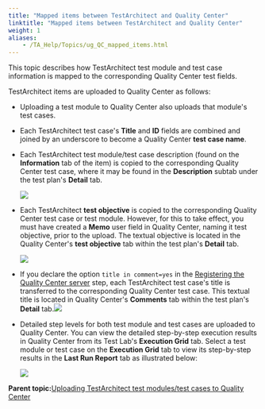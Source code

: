 ```yaml
--- 
title: "Mapped items between TestArchitect and Quality Center"
linktitle: "Mapped items between TestArchitect and Quality Center"
weight: 1
aliases: 
    - /TA_Help/Topics/ug_QC_mapped_items.html
---
```


This topic describes how TestArchitect test module and test case information is mapped to the corresponding Quality Center test fields.

TestArchitect items are uploaded to Quality Center as follows:

-   Uploading a test module to Quality Center also uploads that module's test cases.
-   Each TestArchitect test case's **Title** and **ID** fields are combined and joined by an underscore to become a Quality Center **test case name**.
-   Each TestArchitect test module/test case description \(found on the **Information** tab of the item\) is copied to the corresponding Quality Center test case, where it may be found in the **Description** subtab under the test plan's **Detail** tab.

    ![](/images//Images/Integration_QC_description.png)

-   Each TestArchitect **test objective** is copied to the corresponding Quality Center test case or test module. However, for this to take effect, you must have created a **Memo** user field in Quality Center, naming it test objective, prior to the upload. The textual objective is located in the Quality Center's **test objective** tab within the test plan's **Detail** tab.

    ![](/images//Images/Integration_QC_test_objective.png)

-   If you declare the option `title in comment=yes` in the [Registering the Quality Center server](Integration_QC_connecting_repo_to_QC_server_step_1.html#cmd_qjl_z23_tm) step, each TestArchitect test case's title is transferred to the corresponding Quality Center test case. This textual title is located in Quality Center's **Comments** tab within the test plan's **Detail** tab.![](/images//Images/Integration_QC_TC_title.png)


-   Detailed step levels for both test module and test cases are uploaded to Quality Center. You can view the detailed step-by-step execution results in Quality Center from its Test Lab's **Execution Grid** tab. Select a test module or test case on the **Execution Grid** tab to view its step-by-step results in the **Last Run Report** tab as illustrated below:

    ![](/images//Images/Integration_QC_step_levels.png)


**Parent topic:**[Uploading TestArchitect test modules/test cases to Quality Center](/TA_Help/Topics/Integration_QC_test_development_step_2.html)

